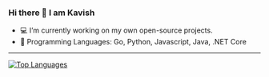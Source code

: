 ### Hi there 👋 I am Kavish

- :computer: I’m currently working on my own open-source projects.
- :rocket: Programming Languages: Go, Python, Javascript, Java, .NET Core

------
[![Top Languages](https://github-readme-stats.vercel.app/api/top-langs/?username=kavish-p&theme=dark&hide=jupyternotebook)](https://github.com/kavish-p)

